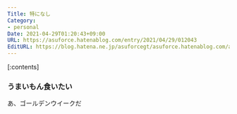```yaml
---
Title: 特になし
Category:
- personal
Date: 2021-04-29T01:20:43+09:00
URL: https://asuforce.hatenablog.com/entry/2021/04/29/012043
EditURL: https://blog.hatena.ne.jp/asuforcegt/asuforce.hatenablog.com/atom/entry/26006613721951194
---
```


[:contents]

### うまいもん食いたい

あ、ゴールデンウイークだ


